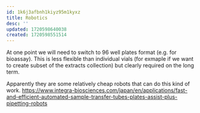 ```yaml
---
id: 1k6j3afbnh1kiyz95m1kyxz
title: Robotics
desc: ''
updated: 1720598640038
created: 1720598551514
---
```



At one point we will need to switch to 96 well plates format (e.g. for bioassay).
This is less flexible than individual vials  (for exmaple if we want to create subset of the extracts collection) but clearly required on the long term.

Apparently they are some relatively cheap robots that can do this kind of work.
https://www.integra-biosciences.com/japan/en/applications/fast-and-efficient-automated-sample-transfer-tubes-plates-assist-plus-pipetting-robots

